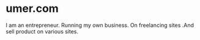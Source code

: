 # umer.com
I am an entrepreneur. Running my own business. On freelancing sites .And sell product on various sites.
